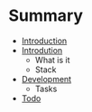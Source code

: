 # Summary

* [Introduction](README.md)
* [Introdution](docs/introdution.md)
   * What is it
   * Stack
* [Development](docs/development.md)
   * Tasks
* [Todo](docs/todo.md)

